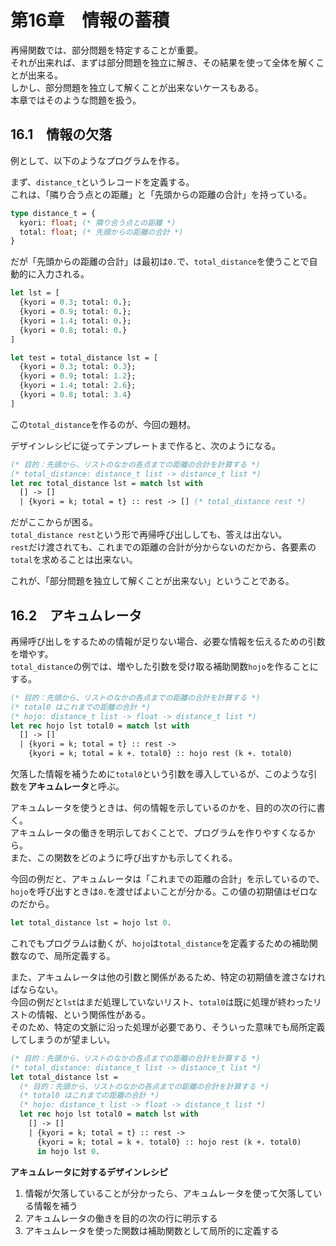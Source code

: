 # 第16章　情報の蓄積

再帰関数では、部分問題を特定することが重要。  
それが出来れば、まずは部分問題を独立に解き、その結果を使って全体を解くことが出来る。  
しかし、部分問題を独立して解くことが出来ないケースもある。  
本章ではそのような問題を扱う。

## 16.1　情報の欠落

例として、以下のようなプログラムを作る。

まず、`distance_t`というレコードを定義する。  
これは、「隣り合う点との距離」と「先頭からの距離の合計」を持っている。

```ocaml
type distance_t = {
  kyori: float; (* 隣り合う点との距離 *)
  total: float; (* 先頭からの距離の合計 *)
}
```

だが「先頭からの距離の合計」は最初は`0.`で、`total_distance`を使うことで自動的に入力される。

```ocaml
let lst = [
  {kyori = 0.3; total: 0.};
  {kyori = 0.9; total: 0.};
  {kyori = 1.4; total: 0.};
  {kyori = 0.8; total: 0.}
]

let test = total_distance lst = [
  {kyori = 0.3; total: 0.3};
  {kyori = 0.9; total: 1.2};
  {kyori = 1.4; total: 2.6};
  {kyori = 0.8; total: 3.4}  
]
```

この`total_distance`を作るのが、今回の題材。

デザインレシピに従ってテンプレートまで作ると、次のようになる。

```ocaml
(* 目的：先頭から、リストのなかの各点までの距離の合計を計算する *)
(* total_distance: distance_t list -> distance_t list *)
let rec total_distance lst = match lst with
  [] -> []
  | {kyori = k; total = t} :: rest -> [] (* total_distance rest *)
```

だがここからが困る。  
`total_distance rest`という形で再帰呼び出ししても、答えは出ない。  
`rest`だけ渡されても、これまでの距離の合計が分からないのだから、各要素の`total`を求めることは出来ない。

これが、「部分問題を独立して解くことが出来ない」ということである。

## 16.2　アキュムレータ

再帰呼び出しをするための情報が足りない場合、必要な情報を伝えるための引数を増やす。  
`total_distance`の例では、増やした引数を受け取る補助関数`hojo`を作ることにする。

```ocaml
(* 目的：先頭から、リストのなかの各点までの距離の合計を計算する *)
(* total0 はこれまでの距離の合計 *)
(* hojo: distance_t list -> float -> distance_t list *)
let rec hojo lst total0 = match lst with
  [] -> []
  | {kyori = k; total = t} :: rest ->
    {kyori = k; total = k +. total0} :: hojo rest (k +. total0)
```

欠落した情報を補うために`total0`という引数を導入しているが、このような引数を**アキュムレータ**と呼ぶ。

アキュムレータを使うときは、何の情報を示しているのかを、目的の次の行に書く。  
アキュムレータの働きを明示しておくことで、プログラムを作りやすくなるから。  
また、この関数をどのように呼び出すかも示してくれる。

今回の例だと、アキュムレータは「これまでの距離の合計」を示しているので、`hojo`を呼び出すときは`0.`を渡せばよいことが分かる。この値の初期値はゼロなのだから。

```ocaml
let total_distance lst = hojo lst 0.
```

これでもプログラムは動くが、`hojo`は`total_distance`を定義するための補助関数なので、局所定義する。

また、アキュムレータは他の引数と関係があるため、特定の初期値を渡さなければならない。  
今回の例だと`lst`はまだ処理していないリスト、`total0`は既に処理が終わったリストの情報、という関係性がある。  
そのため、特定の文脈に沿った処理が必要であり、そういった意味でも局所定義してしまうのが望ましい。

```ocaml
(* 目的：先頭から、リストのなかの各点までの距離の合計を計算する *)
(* total_distance: distance_t list -> distance_t list *)
let total_distance lst =
  (* 目的：先頭から、リストのなかの各点までの距離の合計を計算する *)
  (* total0 はこれまでの距離の合計 *)
  (* hojo: distance_t list -> float -> distance_t list *)
  let rec hojo lst total0 = match lst with
    [] -> []
    | {kyori = k; total = t} :: rest ->
      {kyori = k; total = k +. total0} :: hojo rest (k +. total0)
      in hojo lst 0.
```

**アキュムレータに対するデザインレシピ**

1. 情報が欠落していることが分かったら、アキュムレータを使って欠落している情報を補う
2. アキュムレータの働きを目的の次の行に明示する
3. アキュムレータを使った関数は補助関数として局所的に定義する
